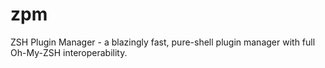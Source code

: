 # zpm
ZSH Plugin Manager - a blazingly fast, pure-shell plugin manager with full Oh-My-ZSH interoperability. 
